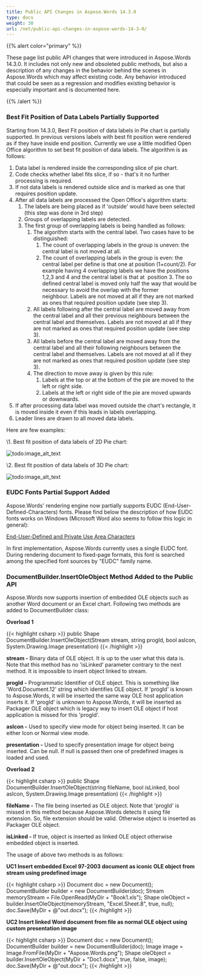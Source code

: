 ```yaml
---
title: Public API Changes in Aspose.Words 14.3.0
type: docs
weight: 30
url: /net/public-api-changes-in-aspose-words-14-3-0/
---
```


{{% alert color="primary" %}} 

These page list public API changes that were introduced in Aspose.Words 14.3.0. It includes not only new and obsoleted public methods, but also a description of any changes in the behavior behind the scenes in Aspose.Words which may affect existing code. Any behavior introduced that could be seen as a regression and modifies existing behavior is especially important and is documented here.

{{% /alert %}} 

### **Best Fit Position of Data Labels Partially Supported**

Starting from 14.3.0, Best Fit position of data labels in Pie chart is partially supported. In previous versions labels with best fit position were rendered as if they have inside end position. Currently we use a little modified Open Office algorithm to set best fit position of data labels. The algorithm is as follows:

1. Data label is rendered inside the corresponding slice of pie chart.
1. Code checks whether label fits slice, if so - that's it no further processing is required.
1. If not data labels is rendered outside slice and is marked as one that requires position update.
1. After all data labels are processed the Open Office's algorithm starts: 
   1. The labels are being placed as if 'outside' would have been selected (this step was done in 3rd step)
   1. Groups of overlapping labels are detected.
   1. The first group of overlapping labels is being handled as follows: 
      1. The algorithm starts with the central label. Two cases have to be distinguished: 
         1. The count of overlapping labels in the group is uneven: the central label is not moved at all.
         1. The count of overlapping labels in the group is even: the central label per define is that one at position (1+count/2). For example having 4 overlapping labels we have the positions 1,2,3 and 4 and the central label is that at  position 3. The so defined central label is moved only half the way that would be necessary to avoid the overlap with the former neighbour. Labels are not moved at all if they are not marked as ones that required position update (see step 3).
      1. All labels following after the central label are moved away from the central label and all their previous neighbours between the central label and themselves. Labels are not moved at all if they are not marked as ones that required position update (see step 3).
      1. All labels before the central label are moved away from the central label and all their following neighbours between the central label and themselves. Labels are not moved at all if they are not marked as ones that required position update (see step 3).
      1. The direction to move away is given by this rule: 
         1. Labels at the top or at the bottom of the pie are moved to the left or right side.
         1. Labels at the left or right side of the pie are moved upwards or downwards.
1. If after processing data label was moved outside the chart's rectangle, it is moved inside it even if this leads in labels overlapping.
1. Leader lines are drawn to all moved data labels.

Here are few examples:

\1. Best fit position of data labels of 2D Pie chart:

![todo:image_alt_text](/download/thumbnails/2589002/1665985895)

\2. Best fit position of data labels of 3D Pie chart:

![todo:image_alt_text](/download/thumbnails/2589002/523207127)

### **EUDC Fonts Partial Support Added**

Aspose.Words' rendering engine now partially supports EUDC (End-User-Defined-Characters) fonts. Please find below the description of how EUDC fonts works on Windows (Microsoft Word also seems to follow this logic in general):

[End-User-Defined and Private Use Area Characters](http://msdn.microsoft.com/en-us/library/windows/desktop/dd317802\(v=vs.85\).aspx)

In first implementation, Aspose.Words currently uses a single EUDC font. During rendering document to fixed-page formats, this font is searched among the specified font sources by "EUDC" family name.

### **DocumentBuilder.InsertOleObject Method Added to the Public API**

Aspose.Words now supports insertion of embedded OLE objects such as another Word document or an Excel chart. Following two methods are added to DocumentBuilder class:

**Overload 1**

{{< highlight csharp >}}
public Shape DocumentBuilder.InsertOleObject(Stream stream, string progId, bool asIcon, System.Drawing.Image presentation)
{{< /highlight >}}

**stream -** Binary data of OLE object. It is up to the user what this data is. Note that this method has no 'isLinked' parameter contrary to the next method. It is impossible to insert object linked to stream.

**progId -** Programmatic Identifier of OLE object. This is something like 'Word.Document.12' string which identifies OLE object. If 'progId' is known to Aspose.Words, it will be inserted the same way OLE host application inserts it. If 'progId' is unknown to Aspose.Words, it will be inserted as Packager OLE object which is legacy way to insert OLE object if host application is missed for this 'progId'.

**asIcon -** Used to specify view mode for object being inserted. It can be either Icon or Normal view mode.

**presentation -** Used to specify presentation image for object being inserted. Can be null. If null is passed then one of predefined images is loaded and used.

**Overload 2**

{{< highlight csharp >}}
public Shape DocumentBuilder.InsertOleObject(string fileName, bool isLinked, bool asIcon, System.Drawing.Image presentation)
{{< /highlight >}}

**fileName -** The file being inserted as OLE object. Note that 'progId' is missed in this method because Aspose.Words detects it using file extension. So, file extension should be valid. Otherwise object is inserted as Packager OLE object.

**isLinked -** If true, object is inserted as linked OLE object otherwise embedded object is inserted.

The usage of above two methods is as follows:

**UC1 Insert embedded Excel 97-2003 document as iconic OLE object from stream using predefined image**

{{< highlight csharp >}}
Document doc = new Document();
DocumentBuilder builder = new DocumentBuilder(doc);
Stream memoryStream = File.OpenRead(MyDir + "Book1.xls");
Shape oleObject = builder.InsertOleObject(memoryStream, "Excel.Sheet.8", true, null);
doc.Save(MyDir + @"out.docx");
{{< /highlight >}}

**UC2 Insert linked Word document from file as normal OLE object using custom presentation image**

{{< highlight csharp >}}
Document doc = new Document();
DocumentBuilder builder = new DocumentBuilder(doc);
Image image = Image.FromFile(MyDir + "Aspose.Words.png");
Shape oleObject = builder.InsertOleObject(MyDir + "Doc1.docx", true, false, image);
doc.Save(MyDir + @"out.docx");
{{< /highlight >}}
